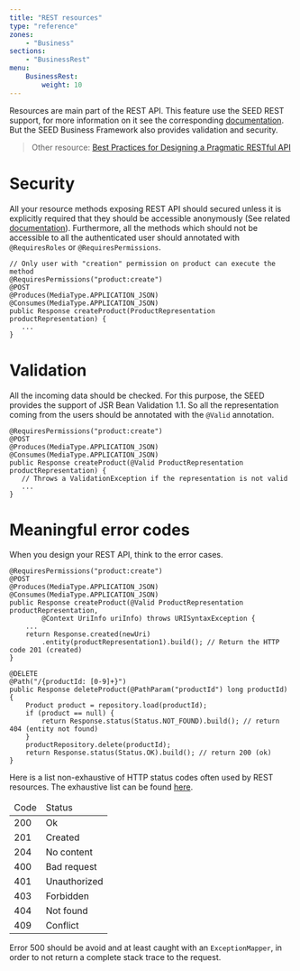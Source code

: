 ```yaml
---
title: "REST resources"
type: "reference"
zones:
    - "Business"
sections:
    - "BusinessRest"
menu:
    BusinessRest:
        weight: 10
---
```


Resources are main part of the REST API. This feature use the SEED REST support, for more information on it see the 
corresponding [documentation](#!/seed-doc/rest). But the SEED Business Framework also provides validation and security.

> Other resource: [Best Practices for Designing a Pragmatic RESTful API](http://www.vinaysahni.com/best-practices-for-a-pragmatic-restful-api#restful)

# Security

All your resource methods exposing REST API should secured unless it is explicitly required that they should be accessible
anonymously (See related [documentation](#!/seed-doc/rest)). Furthermore, all the methods which should not be accessible
to all the authenticated user should annotated with `@RequiresRoles` or `@RequiresPermissions`.

```
// Only user with "creation" permission on product can execute the method
@RequiresPermissions("product:create") 
@POST
@Produces(MediaType.APPLICATION_JSON)
@Consumes(MediaType.APPLICATION_JSON)
public Response createProduct(ProductRepresentation productRepresentation) {
   ...
}
```

# Validation

All the incoming data should be checked. For this purpose, the SEED provides the support of JSR Bean Validation 1.1. 
So all the representation coming from the users should be annotated with the `@Valid` annotation.

``` 
@RequiresPermissions("product:create")
@POST
@Produces(MediaType.APPLICATION_JSON)
@Consumes(MediaType.APPLICATION_JSON)
public Response createProduct(@Valid ProductRepresentation productRepresentation) {
   // Throws a ValidationException if the representation is not valid
   ...
}
```

# Meaningful error codes

When you design your REST API, think to the error cases.

```
@RequiresPermissions("product:create")
@POST
@Produces(MediaType.APPLICATION_JSON)
@Consumes(MediaType.APPLICATION_JSON)
public Response createProduct(@Valid ProductRepresentation productRepresentation, 
        @Context UriInfo uriInfo) throws URISyntaxException {
    ...
    return Response.created(newUri)
        .entity(productRepresentation1).build(); // Return the HTTP code 201 (created)
}

@DELETE
@Path("/{productId: [0-9]+}")
public Response deleteProduct(@PathParam("productId") long productId) {
    Product product = repository.load(productId);
    if (product == null) {
        return Response.status(Status.NOT_FOUND).build(); // return 404 (entity not found)
    }
    productRepository.delete(productId);
    return Response.status(Status.OK).build(); // return 200 (ok)
}
```

Here is a list non-exhaustive of HTTP status codes often used by REST resources. The exhaustive list can be found 
[here](http://en.wikipedia.org/wiki/List_of_HTTP_status_codes). 

<table class="table table-bordered">
  <thead>
  <tr>
    <td>Code</td>
    <td>Status</td>
  </tr>
  </thead>
  <tr>
    <td>200</td>
    <td>Ok</td>
  </tr>
  <tr>
    <td>201</td>
    <td>Created</td>
  </tr>
  <tr>
    <td>204</td>
    <td>No content</td>
  </tr>
  <tr>
    <td>400</td>
    <td>Bad request</td>
  </tr>
  <tr>
    <td>401</td>
    <td>Unauthorized</td>
  </tr>
  <tr>
    <td>403</td>
    <td>Forbidden</td>
  </tr>
  <tr>
    <td>404</td>
    <td>Not found</td>
  </tr>
  <tr>
    <td>409</td>
    <td>Conflict</td>
  </tr>
</table>

Error 500 should be avoid and at least caught with an `ExceptionMapper`, in order to not return a complete stack trace 
to the request.

